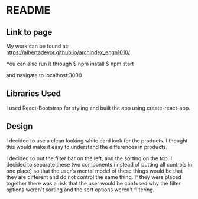 # README

## Link to page

My work can be found at:
https://albertadevor.github.io/archindex_engn1010/

You can also run it through 
$ npm install
$ npm start

and navigate to localhost:3000

## Libraries Used
I used React-Bootstrap for styling and built the app using create-react-app.

## Design

I decided to use a clean looking white card look for the products. I thought this would make it easy to understand the differences in products. 

I decided to put the filter bar on the left, and the sorting on the top. I decided to separate these two components (instead of putting all controls in one place) so that the user's mental model of these things would be that they are different and do not control the same thing. If they were placed together there was a risk that the user would be confused why the filter options weren't sorting and the sort options weren't filtering.
